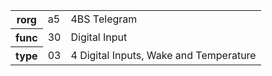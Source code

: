 <table>
    <tr>
      <th>rorg</th>
      <td>a5</td>
      <td>4BS Telegram</td>
    </tr>
    <tr>
      <th>func</th>
      <td>30</td>
      <td>Digital Input</td>
    </tr>
    <tr>
      <th>type</th>
      <td>03</td>
      <td>4 Digital Inputs, Wake and Temperature</td>
    </tr>
  </table>